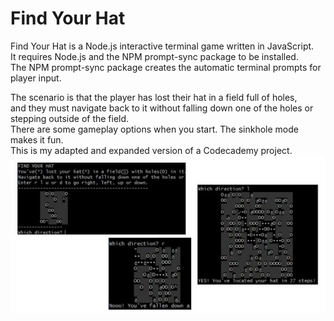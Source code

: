 # Find Your Hat  
Find Your Hat is a Node.js interactive terminal game written in JavaScript.  
It requires Node.js and the NPM prompt-sync package to be installed.  
The NPM prompt-sync package creates the automatic terminal prompts for player input.  
   
The scenario is that the player has lost their hat in a field full of holes,  
and they must navigate back to it without falling down one of the holes or stepping outside of the field.  
There are some gameplay options when you start. The sinkhole mode makes it fun.  
This is my adapted and expanded version of a Codecademy project.  
![Game screenshots](./FindYourHatScreenshots.jpg)  
